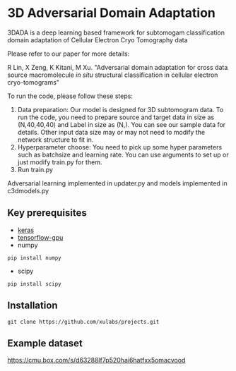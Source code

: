 # 3D Adversarial Domain Adaptation
3DADA is a deep learning based framework for subtomogam classification domain adaptation of Cellular Electron Cryo Tomography data

Please refer to our paper for more details:

R Lin, X Zeng, K Kitani, M Xu. "Adversarial domain adaptation for cross data source macromolecule *in situ*  structural classification in cellular electron cryo-tomograms"

To run the code, please follow these steps:
1. Data preparation: Our model is designed for 3D subtomogram data. To run the code, you need to prepare source and target data in size as (N,40,40,40) and Label in size as (N,). You can see our sample data for details. Other input data size may or may not need to modify the network structure to fit in. 
2. Hyperparameter choose: You need to pick up some hyper parameters such as batchsize and learning rate. You can use arguments to set up or just modify train.py for them.
3. Run train.py

Adversarial learning implemented in updater.py and models implemented in c3dmodels.py


## Key prerequisites
* [keras](https://keras.io/#installation)
* [tensorflow-gpu](https://www.tensorflow.org/install/)
* numpy
```
pip install numpy
```

* scipy
```
pip install scipy
```


## Installation 
```
git clone https://github.com/xulabs/projects.git
```


## Example dataset

https://cmu.box.com/s/d63288lf7p520hai6hatfxx5omacvood
